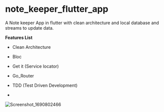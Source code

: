 # note_keeper_flutter_app

A Note keeper App in flutter with clean architecture and local database and streams to update data.

**Features List**

* Clean Architecture
* Bloc
* Get it (Service locator)
* Go_Router
* TDD (Test Driven Development)

* 
  

  
![Screenshot_1690802466](https://github.com/namankk/note_keeper_flutter_app/assets/42471501/5e113395-7d84-4d70-8b6d-54f70c52ede2)

